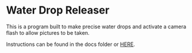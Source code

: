 # Water Drop Releaser
This is a program built to make precise water drops and
activate a camera flash to allow pictures to be taken.

Instructions can be found in the docs folder or [HERE](enchant97.github.io/python-water-drop-releaser/).
